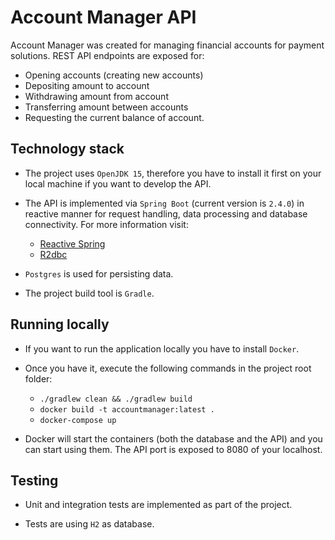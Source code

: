 # Account Manager API

Account Manager was created for managing financial accounts for payment solutions. REST API endpoints are exposed
for:
- Opening accounts (creating new accounts)
- Depositing amount to account
- Withdrawing amount from account
- Transferring amount between accounts
- Requesting the current balance of account.

## Technology stack
* The project uses `OpenJDK 15`, therefore you have to install it first on your local machine if you want to develop the API.

* The API is implemented via `Spring Boot` (current version is `2.4.0`) in reactive manner for request handling, 
data processing and database connectivity.
For more information visit:
    - [Reactive Spring](https://spring.io/reactive)
    - [R2dbc](https://r2dbc.io/)

* `Postgres` is used for persisting data.

* The project build tool is `Gradle`. 

## Running locally
* If you want to run the application locally you have to install `Docker`.

* Once you have it, execute the following commands in the project root folder:
    - `./gradlew clean && ./gradlew build`
    - `docker build -t accountmanager:latest .`
    - `docker-compose up`

* Docker will start the containers (both the database and the API) and you can start using them. 
The API port is exposed to 8080 of your localhost.

## Testing
* Unit and integration tests are implemented as part of the project.

* Tests are using `H2` as database.